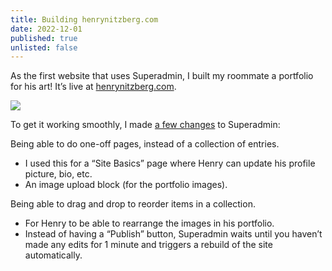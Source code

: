 ```yaml
---
title: Building henrynitzberg.com
date: 2022-12-01
published: true
unlisted: false
---
```


As the first website that uses Superadmin, I built my roommate a portfolio for his art! It’s live at [henrynitzberg.com](http://henrynitzberg.com).

![](/posts/henry/image-5.png)

To get it working smoothly, I made [a few changes](https://benborgers.com/posts/superadmin-styled) to Superadmin:

Being able to do one-off pages, instead of a collection of entries.

- I used this for a “Site Basics” page where Henry can update his profile picture, bio, etc.
- An image upload block (for the portfolio images).

Being able to drag and drop to reorder items in a collection.

- For Henry to be able to rearrange the images in his portfolio.
- Instead of having a “Publish” button, Superadmin waits until you haven’t made any edits for 1 minute and triggers a rebuild of the site automatically.

